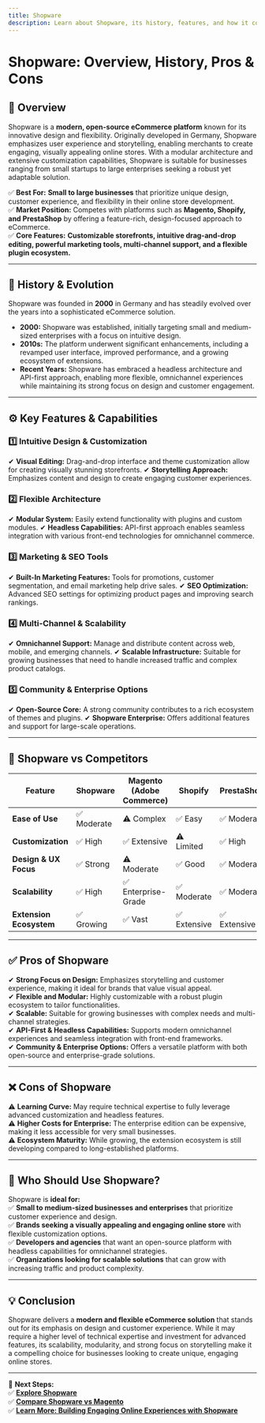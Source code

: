 ```yaml
---
title: Shopware
description: Learn about Shopware, its history, features, and how it compares to other eCommerce platforms.
---
```


# **Shopware: Overview, History, Pros & Cons**

## **📌 Overview**  
Shopware is a **modern, open-source eCommerce platform** known for its innovative design and flexibility. Originally developed in Germany, Shopware emphasizes user experience and storytelling, enabling merchants to create engaging, visually appealing online stores. With a modular architecture and extensive customization capabilities, Shopware is suitable for businesses ranging from small startups to large enterprises seeking a robust yet adaptable solution.

✅ **Best For:** **Small to large businesses** that prioritize unique design, customer experience, and flexibility in their online store development.  
✅ **Market Position:** Competes with platforms such as **Magento, Shopify, and PrestaShop** by offering a feature-rich, design-focused approach to eCommerce.  
✅ **Core Features:** **Customizable storefronts, intuitive drag-and-drop editing, powerful marketing tools, multi-channel support, and a flexible plugin ecosystem.**

---

## **📜 History & Evolution**  
Shopware was founded in **2000** in Germany and has steadily evolved over the years into a sophisticated eCommerce solution.

- **2000:** Shopware was established, initially targeting small and medium-sized enterprises with a focus on intuitive design.
- **2010s:** The platform underwent significant enhancements, including a revamped user interface, improved performance, and a growing ecosystem of extensions.
- **Recent Years:** Shopware has embraced a headless architecture and API-first approach, enabling more flexible, omnichannel experiences while maintaining its strong focus on design and customer engagement.

---

## **⚙️ Key Features & Capabilities**

### **1️⃣ Intuitive Design & Customization**
✔ **Visual Editing:** Drag-and-drop interface and theme customization allow for creating visually stunning storefronts.
✔ **Storytelling Approach:** Emphasizes content and design to create engaging customer experiences.

### **2️⃣ Flexible Architecture**
✔ **Modular System:** Easily extend functionality with plugins and custom modules.
✔ **Headless Capabilities:** API-first approach enables seamless integration with various front-end technologies for omnichannel commerce.

### **3️⃣ Marketing & SEO Tools**
✔ **Built-In Marketing Features:** Tools for promotions, customer segmentation, and email marketing help drive sales.
✔ **SEO Optimization:** Advanced SEO settings for optimizing product pages and improving search rankings.

### **4️⃣ Multi-Channel & Scalability**
✔ **Omnichannel Support:** Manage and distribute content across web, mobile, and emerging channels.
✔ **Scalable Infrastructure:** Suitable for growing businesses that need to handle increased traffic and complex product catalogs.

### **5️⃣ Community & Enterprise Options**
✔ **Open-Source Core:** A strong community contributes to a rich ecosystem of themes and plugins.
✔ **Shopware Enterprise:** Offers additional features and support for large-scale operations.

---

## **🔄 Shopware vs Competitors**

| Feature                   | Shopware         | Magento (Adobe Commerce) | Shopify           | PrestaShop        |
|---------------------------|------------------|--------------------------|-------------------|-------------------|
| **Ease of Use**           | ✅ Moderate      | ⚠ Complex               | ✅ Easy           | ✅ Moderate       |
| **Customization**         | ✅ High          | ✅ Extensive             | ⚠ Limited         | ✅ High           |
| **Design & UX Focus**     | ✅ Strong        | ⚠ Moderate              | ✅ Good           | ✅ Moderate       |
| **Scalability**           | ✅ High          | ✅ Enterprise-Grade      | ✅ Moderate       | ✅ Moderate       |
| **Extension Ecosystem**   | ✅ Growing       | ✅ Vast                  | ✅ Extensive      | ✅ Extensive      |

---

## **✅ Pros of Shopware**  
✔ **Strong Focus on Design:** Emphasizes storytelling and customer experience, making it ideal for brands that value visual appeal.  
✔ **Flexible and Modular:** Highly customizable with a robust plugin ecosystem to tailor functionalities.  
✔ **Scalable:** Suitable for growing businesses with complex needs and multi-channel strategies.  
✔ **API-First & Headless Capabilities:** Supports modern omnichannel experiences and seamless integration with front-end frameworks.  
✔ **Community & Enterprise Options:** Offers a versatile platform with both open-source and enterprise-grade solutions.

---

## **❌ Cons of Shopware**  
⚠ **Learning Curve:** May require technical expertise to fully leverage advanced customization and headless features.  
⚠ **Higher Costs for Enterprise:** The enterprise edition can be expensive, making it less accessible for very small businesses.  
⚠ **Ecosystem Maturity:** While growing, the extension ecosystem is still developing compared to long-established platforms.

---

## **🎯 Who Should Use Shopware?**  
Shopware is **ideal for:**  
✅ **Small to medium-sized businesses and enterprises** that prioritize customer experience and design.  
✅ **Brands seeking a visually appealing and engaging online store** with flexible customization options.  
✅ **Developers and agencies** that want an open-source platform with headless capabilities for omnichannel strategies.  
✅ **Organizations looking for scalable solutions** that can grow with increasing traffic and product complexity.

---

## **💡 Conclusion**  
Shopware delivers a **modern and flexible eCommerce solution** that stands out for its emphasis on design and customer experience. While it may require a higher level of technical expertise and investment for advanced features, its scalability, modularity, and strong focus on storytelling make it a compelling choice for businesses looking to create unique, engaging online stores.

---

🚀 **Next Steps:**  
✅ **[Explore Shopware](https://www.shopware.com/)**  
✅ **[Compare Shopware vs Magento](#)**  
✅ **[Learn More: Building Engaging Online Experiences with Shopware](#)**
